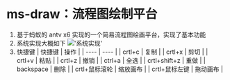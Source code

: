 # ms-draw：流程图绘制平台

1. 基于蚂蚁的 antv x6 实现的一个简易流程图绘画平台，实现了基本功能
2. 系统实现大概如下
   !['系统实现'](https://chart-twilight.gitee.io/image/%E6%B5%81%E7%A8%8B%E5%88%B6%E4%BD%9C%E6%9C%80%E6%96%B0.png)
3. 快捷键
   | 快捷键 | 操作 |
   | ---- | ---- |
   | crtl+c | 复制 |
   | crtl+x | 剪切 |
   | crtl+v | 粘贴 |
   | crtl+z | 撤销 |
   | ctrl+a | 全选 |
   | crtl+shift+z | 重做 |
   | backspace | 删除 |
   | crtl+鼠标滚轮 | 缩放画布 |
   | crtl+鼠标左键 | 拖动画布 |
